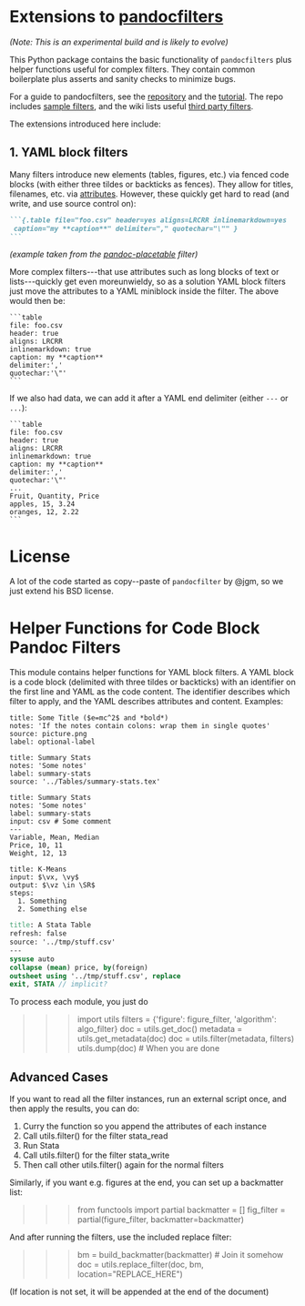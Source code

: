 # Extensions to [pandocfilters](https://github.com/jgm/pandocfilters)

*(Note: This is an experimental build and is likely to evolve)*

This Python package contains the basic functionality of `pandocfilters`
plus helper functions useful for complex filters.
They contain common boilerplate plus asserts and sanity checks to minimize bugs.

For a guide to pandocfilters, see the [repository](https://github.com/jgm/pandocfilters)
and the [tutorial](http://pandoc.org/scripting.html).
The repo includes [sample filters](https://github.com/jgm/pandocfilters/tree/master/examples),
and the wiki lists useful [third party filters](https://github.com/jgm/pandoc/wiki/Pandoc-Filters).

The extensions introduced here include:

## 1. YAML block filters

Many filters introduce new elements (tables, figures, etc.) via fenced code blocks
(with either three tildes or backticks as fences).
They allow for titles, filenames, etc. via [attributes](http://pandoc.org/README.html#fenced-code-blocks).
However, these quickly get hard to read (and write, and use source control on):

````markdown
```{.table file="foo.csv" header=yes aligns=LRCRR inlinemarkdown=yes
 caption="my **caption**" delimiter="," quotechar="\"" }
```
````

*(example taken from the [pandoc-placetable](https://github.com/mb21/pandoc-placetable) filter)*

More complex filters---that use attributes such as long blocks of text or lists---quickly get even moreunwieldy, so as a solution YAML block filters just move the attributes
to a YAML miniblock inside the filter. The above would then be:

    ```table
    file: foo.csv
    header: true
    aligns: LRCRR
    inlinemarkdown: true
    caption: my **caption**
    delimiter:','
    quotechar:'\"'
    ```

If we also had data, we can add it after a YAML end delimiter (either `---` or `...`):

    ```table
    file: foo.csv
    header: true
    aligns: LRCRR
    inlinemarkdown: true
    caption: my **caption**
    delimiter:','
    quotechar:'\"'
    ...
    Fruit, Quantity, Price  
    apples, 15, 3.24  
    oranges, 12, 2.22  
    ```





# License

A lot of the code started as copy--paste of `pandocfilter` by @jgm, so we just extend his BSD license.

# Helper Functions for Code Block Pandoc Filters

This module contains helper functions for YAML block filters.
A YAML block is a code block (delimited with three tildes or
backticks) with an identifier on the first line and YAML as
the code content. The identifier describes which filter to 
apply, and the YAML describes attributes and content. Examples:

~~~ figure
title: Some Title ($e=mc^2$ and *bold*)
notes: 'If the notes contain colons: wrap them in single quotes'
source: picture.png
label: optional-label
~~~

~~~ table
title: Summary Stats
notes: 'Some notes'
label: summary-stats
source: '../Tables/summary-stats.tex'
~~~

~~~ table
title: Summary Stats
notes: 'Some notes'
label: summary-stats
input: csv # Some comment
---
Variable, Mean, Median
Price, 10, 11
Weight, 12, 13
~~~

~~~ algorithm
title: K-Means
input: $\vx, \vy$
output: $\vz \in \SR$
steps:
  1. Something
  2. Something else
~~~

~~~ stata
title: A Stata Table
refresh: false
source: '../tmp/stuff.csv'
---
sysuse auto
collapse (mean) price, by(foreign)
outsheet using '../tmp/stuff.csv', replace
exit, STATA // implicit?
~~~

To process each module, you just do

>>> import utils
>>> filters = {'figure': figure_filter, 'algorithm': algo_filter}
>>> doc = utils.get_doc()
>>> metadata = utils.get_metadata(doc)
>>> doc = utils.filter(metadata, filters)
>>> utils.dump(doc) # When you are done

Advanced Cases
--------------

If you want to read all the filter instances, run an external script
once, and then apply the results, you can do:

1. Curry the function so you append the attributes of each instance
2. Call utils.filter() for the filter stata_read
3. Run Stata
4. Call utils.filter() for the filter stata_write
5. Then call other utils.filter() again for the normal filters

Similarly, if you want e.g. figures at the end, you can set up a
backmatter list:

>>> from functools import partial
>>> backmatter = []
>>> fig_filter = partial(figure_filter, backmatter=backmatter)

And after running the filters, use the included replace filter:

>>> bm = build_backmatter(backmatter) # Join it somehow
>>> doc = utils.replace_filter(doc, bm, location="REPLACE_HERE")

(If location is not set, it will be appended at the end of the document)
